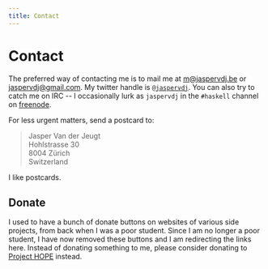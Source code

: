 ```yaml
---
title: Contact
---
```


# Contact

The preferred way of contacting me is to mail me at
[m@jaspervdj.be](mailto:m@jaspervdj.be) or
[jaspervdj@gmail.com](mailto:jaspervdj@gmail.com).  My twitter handle is
[`@jaspervdj`](https://twitter.com/jaspervdj).  You can also try to catch me on
IRC -- I occasionally lurk as `jaspervdj` in the `#haskell` channel on
[freenode].

[freenode]: http://freenode.net/

For less urgent matters, send a postcard to:

> Jasper Van der Jeugt  
> Hohlstrasse 30  
> 8004 Zürich  
> Switzerland  

I like postcards.

## Donate

I used to have a bunch of donate buttons on websites of various side projects,
from back when I was a poor student.  Since I am no longer a poor student, I
have now removed these buttons and I am redirecting the links here.  Instead of
donating something to me, please consider donating to
[Project HOPE](http://www.projecthope.org/) instead.
